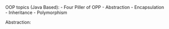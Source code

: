 OOP topics (Java Based): 
    - Four Piller of OPP
        - Abstraction
        - Encapsulation
        - Inheritance
        - Polymorphism

Abstraction: 
    